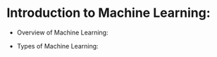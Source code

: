# Introduction to Machine Learning:

 - Overview of Machine Learning:
   
 - Types of Machine Learning:
